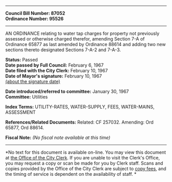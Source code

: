 * * * * *  
  
**Council Bill Number: [](#h0)[](#h2)87052**   
**Ordinance Number: 95526**  
  
* * * * *  
  
AN ORDINANCE relating to water tap charges for property not previously assessed or otherwise charged therefor, amending Section 7-A of Ordinance 65877 as last amended by Ordinance 88614 and adding two new sections thereto designated Sections 7-A-2 and 7-A-3.  
  
**Status:** Passed   
**Date passed by Full Council:** February 6, 1967   
**Date filed with the City Clerk:** February 10, 1967   
**Date of Mayor's signature:** February 10, 1967   
[(about the signature date)](/~public/approvaldate.htm)   
  
  
**Date introduced/referred to committee:** January 30, 1967   
**Committee:** Utilities   
  
**Index Terms:** UTILITY-RATES, WATER-SUPPLY, FEES, WATER-MAINS, ASSESSMENT  
  
**References/Related Documents:** Related: CF 257032. Amending: Ord 65877, Ord 88614.  
  
**Fiscal Note:** *(No fiscal note available at this time)*  
  
* * * * *  
  
*No text for this document is available on-line. You may view this document at [the Office of the City Clerk](http://www.seattle.gov/leg/clerk/contactUs.htm). If you are unable to visit the Clerk's Office, you may request a copy or scan be made for you by Clerk staff. Scans and copies provided by the Office of the City Clerk are subject to [copy fees](http://clerk.seattle.gov/~public/clerkfees.htm), and the timing of service is dependent on the availability of staff. *  
  
  
